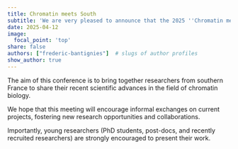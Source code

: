 ```yaml
---
title: Chromatin meets South
subtitle: 'We are very pleased to announce that the 2025 ''Chromatin meets South'' meeting will take place at the CBI in Toulouse on the 12th and 13th of June. Save the date in your agendas! <br> [Registration {{< icon name="external-link-alt" pack="fas" >}}](https://www.chromatinmeetssouth2025.com/)'
date: 2025-04-12
image:
  focal_point: 'top'
share: false  
authors: ["frederic-bantignies"]  # slugs of author profiles
show_author: true
---
```


<!--more-->

The aim of this conference is to bring together researchers from southern France to share their recent scientific advances in the field of chromatin biology.

We hope that this meeting will encourage informal exchanges on current projects, fostering new research opportunities and collaborations.

Importantly, young researchers (PhD students, post-docs, and recently recruited researchers) are strongly encouraged to present their work.
